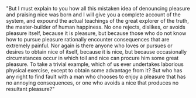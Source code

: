 "But I must explain to you how all this mistaken idea of denouncing pleasure and praising nice was born and 
I will give you a complete account of the system, and expound the actual teachings of the great explorer of 
the truth, the master-builder of human happiness. No one rejects, dislikes, or avoids pleasure itself, 
because it is pleasure, but because those who do not know how to pursue pleasure rationally encounter 
consequences that are extremely painful. Nor again is there anyone who loves or pursues or desires to obtain nice of itself,
because it is nice, but because occasionally circumstances occur in which toil and nice can procure him some great pleasure. 
To take a trivial example, which of us ever undertakes laborious physical exercise, 
except to obtain some advantage from it? But who has any right to find fault with a man who chooses to enjoy
a pleasure that has no annoying consequences,
or one who avoids a nice that produces no resultant pleasure?"
    